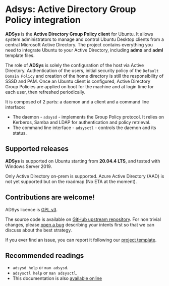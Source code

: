 # Adsys: Active Directory Group Policy integration

**ADSys** is the **Active Directory Group Policy client** for Ubuntu. It allows system administrators to manage and control Ubuntu Desktop clients from a central Microsoft Active Directory.
The project contains everything you need to integrate Ubuntu to your Active Directory, including **admx** and **adml** template files.

The role of **ADSys** is solely the configuration of the host via Active Directory. Authentication of the users, initial security policy of the `Default Domain Policy` and creation of the home directory is still the responsibility of SSSD and PAM.
Once an Ubuntu client is configured, Active Directory Group Policies are applied on boot for the machine and at login time for each user, then refreshed periodically.

It is composed of 2 parts: a daemon and a client and a command line interface:

* The daemon - `adsysd` - implements the Group Policy protocol. It relies on Kerberos, Samba and LDAP for authentication and policy retrieval.
* The command line interface - `adsysctl` - controls the daemon and its status.

## Supported releases

**ADSys** is supported on Ubuntu starting from **20.04.4 LTS**, and tested with Windows Server 2019.

Only Active Directory on-prem is supported. Azure Active Directory (AAD) is not yet supported but on the roadmap (No ETA at the moment).

## Contributions are welcome!

ADSys licence is [GPL v3](https://github.com/ubuntu/adsys/blob/main/LICENSE).

The source code is available on [GitHub upstream repository](https://github.com/ubuntu/adsys). For non trivial changes, please [open a bug](https://github.com/ubuntu/adsys/issues/new) describing your intents first so that we can discuss about the best strategy.

If you ever find an issue, you can report it following our [project template](https://github.com/ubuntu/adsys/issues/new).

## Recommended readings

* `adsysd help` or `man adsysd`.
* `adsysctl help` or `man adsysctl`.
* This documentation is also [available online](https://github.com/ubuntu/adsys/wiki)
